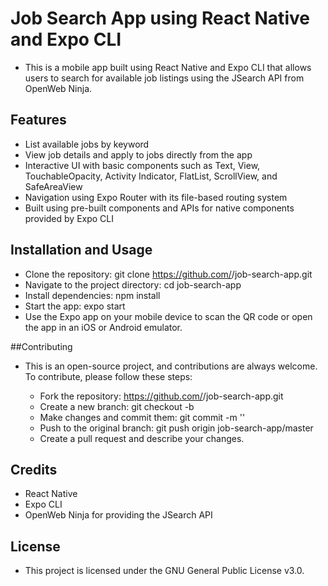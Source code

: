 # Job Search App using React Native and Expo CLI

- This is a mobile app built using React Native and Expo CLI that allows users to search for available job listings using the JSearch API from OpenWeb Ninja.
## Features

  -  List available jobs by keyword
  -  View job details and apply to jobs directly from the app
  -  Interactive UI with basic components such as Text, View, TouchableOpacity, Activity Indicator, FlatList, ScrollView, and SafeAreaView
  -  Navigation using Expo Router with its file-based routing system
  -  Built using pre-built components and APIs for native components provided by Expo CLI

## Installation and Usage

  -  Clone the repository: 
    git clone https://github.com/<your-username>/job-search-app.git
  -  Navigate to the project directory: 
    cd job-search-app
  -  Install dependencies: 
    npm install
  -  Start the app: 
    expo start
  -  Use the Expo app on your mobile device to scan the QR code or open the app in an iOS or Android emulator.

##Contributing

- This is an open-source project, and contributions are always welcome. To contribute, please follow these steps:

  -  Fork the repository: 
        https://github.com/<your-username>/job-search-app.git
  -  Create a new branch: 
        git checkout -b <branch-name>
  -  Make changes and commit them: 
        git commit -m '<commit-message>'
  -  Push to the original branch: 
        git push origin job-search-app/master
  -  Create a pull request and describe your changes.

## Credits

  -  React Native
  -  Expo CLI
  -  OpenWeb Ninja for providing the JSearch API

## License

- This project is licensed under the GNU General Public License v3.0.
